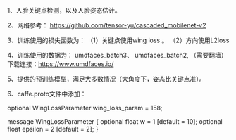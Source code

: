 1、人脸关键点检测，以及人脸姿态估计。


2、网络参考： https://github.com/tensor-yu/cascaded_mobilenet-v2


3、训练使用的损失函数为： （1）关键点使用wing loss 。 （2）方向使用L2loss


4、训练使用的数据为： umdfaces_batch3、 umdfaces_batch2, （需要翻墙）下载连接：https://www.umdfaces.io/


5、提供的预训练模型，满足大多数情况（大角度下，姿态比关键点准）。


6、caffe.proto文件中添加：

   optional WingLossParameter wing_loss_param = 158;

   message WingLossParameter {
  optional float w = 1 [default = 10];
  optional float epsilon = 2 [default = 2];
}
